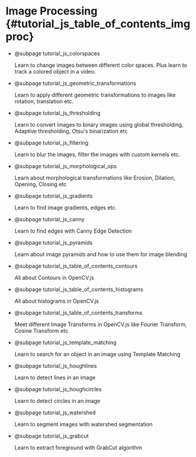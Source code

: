 Image Processing {#tutorial_js_table_of_contents_imgproc}
==========================

-   @subpage tutorial_js_colorspaces

    Learn to change images between different color spaces.
    Plus learn to track a colored object in a video.

-   @subpage tutorial_js_geometric_transformations

    Learn to apply different geometric transformations to images like rotation, translation etc.

-   @subpage tutorial_js_thresholding

    Learn
    to convert images to binary images using global thresholding, Adaptive thresholding, Otsu's
    binarization etc

-   @subpage tutorial_js_filtering

    Learn
    to blur the images, filter the images with custom kernels etc.

-   @subpage tutorial_js_morphological_ops

    Learn about morphological transformations like Erosion, Dilation, Opening, Closing etc

-   @subpage tutorial_js_gradients

    Learn
    to find image gradients, edges etc.

-   @subpage tutorial_js_canny

    Learn
    to find edges with Canny Edge Detection

-   @subpage tutorial_js_pyramids

    Learn about image pyramids and how to use them for image blending

-   @subpage tutorial_js_table_of_contents_contours

    All
    about Contours in OpenCV.js

-   @subpage tutorial_js_table_of_contents_histograms

    All
    about histograms in OpenCV.js

-   @subpage tutorial_js_table_of_contents_transforms

    Meet
    different Image Transforms in OpenCV.js like Fourier Transform, Cosine Transform etc.

-   @subpage tutorial_js_template_matching

    Learn
    to search for an object in an image using Template Matching

-   @subpage tutorial_js_houghlines

    Learn to detect lines in an image

-   @subpage tutorial_js_houghcircles

    Learn to detect circles in an image

-   @subpage tutorial_js_watershed

    Learn to segment images with watershed segmentation

-   @subpage tutorial_js_grabcut

    Learn to extract foreground with GrabCut algorithm


